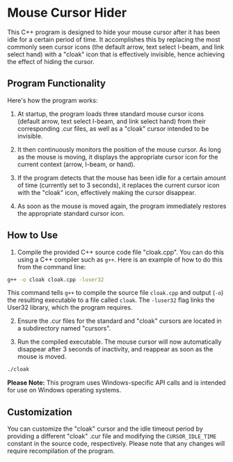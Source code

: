 # Mouse Cursor Hider

This C++ program is designed to hide your mouse cursor after it has been idle for a certain period of time. It accomplishes this by replacing the most commonly seen cursor icons (the default arrow, text select I-beam, and link select hand) with a "cloak" icon that is effectively invisible, hence achieving the effect of hiding the cursor.

## Program Functionality

Here's how the program works:

1. At startup, the program loads three standard mouse cursor icons (default arrow, text select I-beam, and link select hand) from their corresponding .cur files, as well as a "cloak" cursor intended to be invisible.

2. It then continuously monitors the position of the mouse cursor. As long as the mouse is moving, it displays the appropriate cursor icon for the current context (arrow, I-beam, or hand).

3. If the program detects that the mouse has been idle for a certain amount of time (currently set to 3 seconds), it replaces the current cursor icon with the "cloak" icon, effectively making the cursor disappear.

4. As soon as the mouse is moved again, the program immediately restores the appropriate standard cursor icon.

## How to Use

1. Compile the provided C++ source code file "cloak.cpp". You can do this using a C++ compiler such as `g++`. Here is an example of how to do this from the command line:

```sh
g++ -o cloak cloak.cpp -luser32
```

This command tells `g++` to compile the source file `cloak.cpp` and output (`-o`) the resulting executable to a file called `cloak`. The `-luser32` flag links the User32 library, which the program requires.

2. Ensure the .cur files for the standard and "cloak" cursors are located in a subdirectory named "cursors".

3. Run the compiled executable. The mouse cursor will now automatically disappear after 3 seconds of inactivity, and reappear as soon as the mouse is moved.

```sh
./cloak
```

**Please Note:** This program uses Windows-specific API calls and is intended for use on Windows operating systems.

## Customization

You can customize the "cloak" cursor and the idle timeout period by providing a different "cloak" .cur file and modifying the `CURSOR_IDLE_TIME` constant in the source code, respectively. Please note that any changes will require recompilation of the program.
